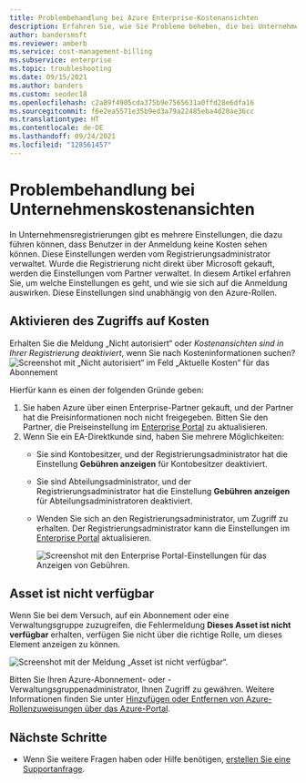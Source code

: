 ```yaml
---
title: Problembehandlung bei Azure Enterprise-Kostenansichten
description: Erfahren Sie, wie Sie Probleme beheben, die bei Unternehmenskostenansichten im Azure-Portal auftreten könnten.
author: bandersmsft
ms.reviewer: amberb
ms.service: cost-management-billing
ms.subservice: enterprise
ms.topic: troubleshooting
ms.date: 09/15/2021
ms.author: banders
ms.custom: seodec18
ms.openlocfilehash: c2a89f4905cda375b9e7565631a0ffd28e6dfa16
ms.sourcegitcommit: f6e2ea5571e35b9ed3a79a22485eba4d20ae36cc
ms.translationtype: HT
ms.contentlocale: de-DE
ms.lasthandoff: 09/24/2021
ms.locfileid: "128561457"
---
```

# <a name="troubleshoot-enterprise-cost-views"></a>Problembehandlung bei Unternehmenskostenansichten

In Unternehmensregistrierungen gibt es mehrere Einstellungen, die dazu führen können, dass Benutzer in der Anmeldung keine Kosten sehen können.  Diese Einstellungen werden vom Registrierungsadministrator verwaltet. Wurde die Registrierung nicht direkt über Microsoft gekauft, werden die Einstellungen vom Partner verwaltet.  In diesem Artikel erfahren Sie, um welche Einstellungen es geht, und wie sie sich auf die Anmeldung auswirken. Diese Einstellungen sind unabhängig von den Azure-Rollen.

## <a name="enable-access-to-costs"></a>Aktivieren des Zugriffs auf Kosten

Erhalten Sie die Meldung „Nicht autorisiert“ oder *Kostenansichten sind in Ihrer Registrierung deaktiviert*, wenn Sie nach Kosteninformationen suchen?
![Screenshot mit „Nicht autorisiert“ im Feld „Aktuelle Kosten“ für das Abonnement](./media/enterprise-mgmt-grp-troubleshoot-cost-view/unauthorized.png)

Hierfür kann es einen der folgenden Gründe geben:

1. Sie haben Azure über einen Enterprise-Partner gekauft, und der Partner hat die Preisinformationen noch nicht freigegeben. Bitten Sie den Partner, die Preiseinstellung im [Enterprise Portal](https://ea.azure.com) zu aktualisieren.
2. Wenn Sie ein EA-Direktkunde sind, haben Sie mehrere Möglichkeiten:
    * Sie sind Kontobesitzer, und der Registrierungsadministrator hat die Einstellung **Gebühren anzeigen** für Kontobesitzer deaktiviert.  
    * Sie sind Abteilungsadministrator, und der Registrierungsadministrator hat die Einstellung **Gebühren anzeigen** für Abteilungsadministratoren deaktiviert.
    * Wenden Sie sich an den Registrierungsadministrator, um Zugriff zu erhalten. Der Registrierungsadministrator kann die Einstellungen im [Enterprise Portal](https://ea.azure.com/manage/enrollment) aktualisieren.

      ![Screenshot mit den Enterprise Portal-Einstellungen für das Anzeigen von Gebühren.](./media/enterprise-mgmt-grp-troubleshoot-cost-view/ea-portal-settings.png)

## <a name="asset-is-unavailable"></a>Asset ist nicht verfügbar

Wenn Sie bei dem Versuch, auf ein Abonnement oder eine Verwaltungsgruppe zuzugreifen, die Fehlermeldung **Dieses Asset ist nicht verfügbar** erhalten, verfügen Sie nicht über die richtige Rolle, um dieses Element anzeigen zu können.  

![Screenshot mit der Meldung „Asset ist nicht verfügbar“.](./media/enterprise-mgmt-grp-troubleshoot-cost-view/asset-not-found.png)

Bitten Sie Ihren Azure-Abonnement- oder -Verwaltungsgruppenadministrator, Ihnen Zugriff zu gewähren. Weitere Informationen finden Sie unter [Hinzufügen oder Entfernen von Azure-Rollenzuweisungen über das Azure-Portal](../../role-based-access-control/role-assignments-portal.md).

## <a name="next-steps"></a>Nächste Schritte
- Wenn Sie weitere Fragen haben oder Hilfe benötigen, [erstellen Sie eine Supportanfrage](https://go.microsoft.com/fwlink/?linkid=2083458).
